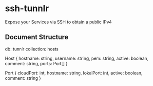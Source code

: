 # ssh-tunnlr
Expose your Services via SSH to obtain a public IPv4

## Document Structure
db: tunnlr
collection: hosts

Host
{
    hostname: string,
    username: string,
    pem: string,
    active: boolean,
    comment: string,
    ports: Port[]
}

Port
{
    cloudPort: int,
    hostname: string,
    lokalPort: int,
    active: boolean,
    comment: string
}